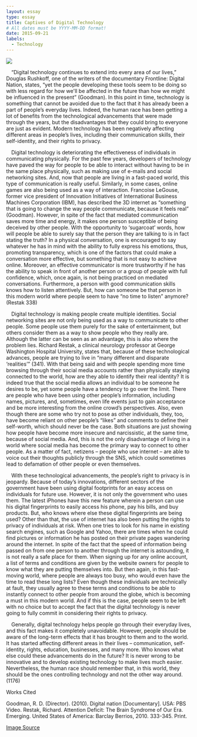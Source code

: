 ```yaml
---
layout: essay
type: essay
title: Captives of Digital Technology
# All dates must be YYYY-MM-DD format!
date: 2015-09-21
labels:
  - Technology
---
```

<img class="ui medium left floated image" src="https://qph.fs.quoracdn.net/main-qimg-c5d81d639113701cf47eaa331ce37662">

<p>&ensp;&ensp;“Digital technology continues to extend into every area of our lives,” Douglas Rushkoff, one of the writers of the documentary Frontline: Digital Nation, states, “yet the people developing these tools seem to be doing so with less regard for how we'll be affected in the future than how we might be influenced in the present” (Goodman). In this point in time, technology is something that cannot be avoided due to the fact that it has already been a part of people’s everyday lives. Indeed, the human race has been getting a lot of benefits from the technological advancements that were made through the years, but the disadvantages that they could bring to everyone are just as evident. Modern technology has been negatively affecting different areas in people’s lives, including their communication skills, their self-identity, and their rights to privacy.</p>

<p>&ensp;&ensp;Digital technology is deteriorating the effectiveness of individuals in communicating physically. For the past few years, developers of technology have paved the way for people to be able to interact without having to be in the same place physically, such as making use of e-mails and social networking sites. And, now that people are living in a fast-paced world, this type of communication is really useful. Similarly, in some cases, online games are also being used as a way of interaction. Francoise LeGouse, former vice president of Innovation Initiatives of International Business Machines Corporation (IBM), has described the 3D internet as “something that is going to change the way people communicate, because it feels real” (Goodman). However, in spite of the fact that mediated communication saves more time and energy, it makes one person susceptible of being deceived by other people. With the opportunity to ‘sugarcoat’ words, how will people be able to surely say that the person they are talking to is in fact stating the truth? In a physical conversation, one is encouraged to say whatever he has in mind with the ability to fully express his emotions, thus, promoting transparency, which is one of the factors that could make a conversation more effective, but something that is not easy to achieve online. Moreover, an effective communicator is more trustworthy if he has the ability to speak in front of another person or a group of people with full confidence, which, once again, is not being practiced on mediated conversations. Furthermore, a person with good communication skills knows how to listen attentively. But, how can someone be that person in this modern world where people seem to have “no time to listen” anymore? (Restak 338) </p>

<p>&ensp;&ensp;Digital technology is making people create multiple identities. Social networking sites are not only being used as a way to communicate to other people. Some people use them purely for the sake of entertainment, but others consider them as a way to show people who they really are. Although the latter can be seen as an advantage, this is also where the problem lies. Richard Restak, a clinical neurology professor at George Washington Hospital University, states that, because of these technological advances, people are trying to live in “many different and disparate ‘realities’” (341). With that being said and with people spending more time browsing through their social media accounts rather than physically staying connected to the world, how are they able to identify their real identity? It is indeed true that the social media allows an individual to be someone he desires to be, yet some people have a tendency to go over the limit. There are people who have been using other people’s information, including names, pictures, and, sometimes, even life events just to gain acceptance and be more interesting from the online crowd’s perspectives. Also, even though there are some who try not to pose as other individuals, they, too, have become reliant on other people’s “likes” and comments to define their self-worth, which should never be the case. Both situations are just showing how people have become more insecure and narcissistic, at the same time, because of social media. And, this is not the only disadvantage of living in a world where social media has become the primary way to connect to other people. As a matter of fact, netizens – people who use internet – are able to voice out their thoughts publicly through the SNS, which could sometimes lead to defamation of other people or even themselves.  </p>

<p>&ensp;&ensp;With these technological advancements, the people’s right to privacy is in jeopardy. Because of today’s innovations, different sectors of the government have been using digital footprints for an easy access on individuals for future use. However, it is not only the government who uses them. The latest iPhones have this new feature wherein a person can use his digital fingerprints to easily access his phone, pay his bills, and buy products. But, who knows where else these digital fingerprints are being used? Other than that, the use of internet has also been putting the rights to privacy of individuals at risk. When one tries to look for his name in existing search engines, such as Google and Yahoo, there are times when he could find pictures or information he has posted on their private pages wandering around the internet. In spite of the fact that the speed of information being passed on from one person to another through the internet is astounding, it is not really a safe place for them. When signing up for any online account, a list of terms and conditions are given by the website owners for people to know what they are putting themselves into. But then again, in this fast-moving world, where people are always too busy, who would even have the time to read these long lists? Even though these individuals are technically at fault, they usually agree to these terms and conditions to be able to instantly connect to other people from around the globe, which is becoming a must in this modern world. And if this is the case, people seem to be left with no choice but to accept the fact that the digital technology is never going to fully commit in considering their rights to privacy.  </p>

<p>&ensp;&ensp;Generally, digital technology helps people go through their everyday lives, and this fact makes it completely unavoidable. However, people should be aware of the long-term effects that it has brought to them and to the world. It has started affecting different areas in their lives – communication, self-identity, rights, education, businesses, and many more. Who knows what else could these advancements do in the future? It is never wrong to be innovative and to develop existing technology to make lives much easier. Nevertheless, the human race should remember that, in this world, they should be the ones controlling technology and not the other way around. (1176)</p>

 
<p>Works Cited </p>
Goodman, R. D. (Director). (2010). Digital nation [Documentary]. USA: PBS Video. 
Restak, Richard. Attention Deficit: The Brain Syndrome of Our Era. Emerging. United States of America: Barclay Berrios, 2010. 333-345. Print. 

<a href="https://qph.fs.quoracdn.net/main-qimg-c5d81d639113701cf47eaa331ce37662">Image Source</a>
 
 
 
 
 
